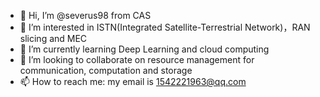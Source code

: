 - 👋 Hi, I’m @severus98 from CAS
- 👀 I’m interested in ISTN(Integrated Satellite-Terrestrial Network)，RAN slicing and MEC
- 🌱 I’m currently learning Deep Learning and cloud computing 
- 💞️ I’m looking to collaborate on resource management for communication, computation and storage
- 📫 How to reach me: my email is 1542221963@qq.com

<!---
severus98/severus98 is a ✨ special ✨ repository because its `README.md` (this file) appears on your GitHub profile.
You can click the Preview link to take a look at your changes.
--->
